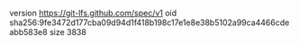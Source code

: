 version https://git-lfs.github.com/spec/v1
oid sha256:9fe3472d177cba09d94d1f418b198c17e1e8e38b5102a99ca4466cdeabb583e8
size 3838
